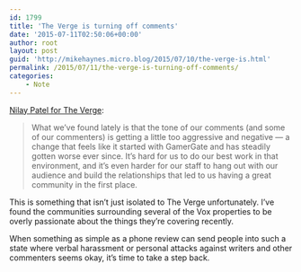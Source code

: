 ```yaml
---
id: 1799
title: 'The Verge is turning off comments'
date: '2015-07-11T02:50:06+00:00'
author: root
layout: post
guid: 'http://mikehaynes.micro.blog/2015/07/10/the-verge-is.html'
permalink: /2015/07/11/the-verge-is-turning-off-comments/
categories:
    - Note
---
```


[Nilay Patel for The Verge](https://www.theverge.com/2015/7/6/8901115/were-turning-comments-off-for-a-bit):

> What we’ve found lately is that the tone of our comments (and some of our commenters) is getting a little too aggressive and negative — a change that feels like it started with GamerGate and has steadily gotten worse ever since. It’s hard for us to do our best work in that environment, and it’s even harder for our staff to hang out with our audience and build the relationships that led to us having a great community in the first place.

This is something that isn’t just isolated to The Verge unfortunately. I’ve found the communities surrounding several of the Vox properties to be overly passionate about the things they’re covering recently.

When something as simple as a phone review can send people into such a state where verbal harassment or personal attacks against writers and other commenters seems okay, it’s time to take a step back.